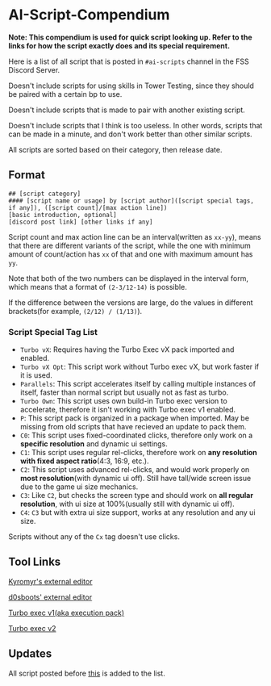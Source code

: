 # AI-Script-Compendium

**Note: This compendium is used for quick script looking up. Refer to the links for how the script exactly does and its special requirement.**

Here is a list of all script that is posted in `#ai-scripts` channel in the FSS Discord Server.

Doesn't include scripts for using skills in Tower Testing, since they should be paired with a certain bp to use.

Doesn't include scripts that is made to pair with another existing script.

Doesn't include scripts that I think is too useless. In other words, scripts that can be made in a minute, and don't work better than other similar scripts.

All scripts are sorted based on their category, then release date.

## Format
```
## [script category]
#### [script name or usage] by [script author]([script special tags, if any]), ([script count]/[max action line])
[basic introduction, optional]
[discord post link] [other links if any]
```

Script count and max action line can be an interval(written as `xx-yy`), means that there are different variants of the script, while the one with minimum amount of count/action has `xx` of that and one with maximum amount has `yy`.

Note that both of the two numbers can be displayed in the interval form, which means that a format of `(2-3/12-14)` is possible.

If the difference between the versions are large, do the values in different brackets(for example, `(2/12) / (1/13)`).

### Script Special Tag List
- `Turbo vX`: Requires having the Turbo Exec vX pack imported and enabled.
- `Turbo vX Opt`: This script work without Turbo exec vX, but work faster if it is used.
- `Parallels`: This script accelerates itself by calling multiple instances of itself, faster than normal script but usually not as fast as turbo.
- `Turbo Own`: This script uses own build-in Turbo exec version to accelerate, therefore it isn't working with Turbo exec v1 enabled.
- `P`: This script pack is organized in a package when imported. May be missing from old scripts that have recieved an update to pack them.
- `C0`: This script uses fixed-coordinated clicks, therefore only work on a **specific resolution** and dynamic ui settings.
- `C1`: This script uses regular rel-clicks, therefore work on **any resolution with fixed aspect ratio**(4:3, 16:9, etc.).
- `C2`: This script uses advanced rel-clicks, and would work properly on **most resolution**(with dynamic ui off). Still have tall/wide screen issue due to the game ui size mechanics.
- `C3`: Like `C2`, but checks the screen type and should work on **all regular resolution**, with ui size at 100%(usually still with dynamic ui off).
- `C4`: `C3` but with extra ui size support, works at any resolution and any ui size.

Scripts without any of the `Cx` tag doesn't use clicks.

## Tool Links
[Kyromyr's external editor](https://kyromyr.github.io/perfect-tower)

[d0sboots' external editor](https://d0sboots.github.io/perfect-tower)

[Turbo exec v1(aka execution pack)](https://github.com/Xenos6666/TPT2_scripts/blob/main/common/execution_stack/README.md)

[Turbo exec v2](https://github.com/Xenos6666/TPT2_scripts/blob/main/common/turbo_exec/README.md)

## Updates
All script posted before [this](https://discord.com/channels/488444879836413975/850425171059933272/950723229742399528) is added to the list.
